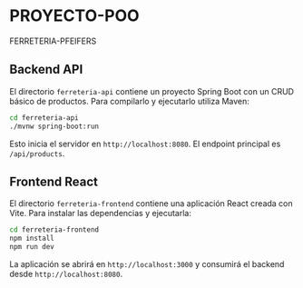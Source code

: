 # PROYECTO-POO
FERRETERIA-PFEIFERS

## Backend API

El directorio `ferreteria-api` contiene un proyecto Spring Boot con un CRUD básico de productos. Para compilarlo y ejecutarlo utiliza Maven:

```bash
cd ferreteria-api
./mvnw spring-boot:run
```

Esto inicia el servidor en `http://localhost:8080`. El endpoint principal es `/api/products`.

## Frontend React

El directorio `ferreteria-frontend` contiene una aplicación React creada con Vite. Para instalar las dependencias y ejecutarla:

```bash
cd ferreteria-frontend
npm install
npm run dev
```

La aplicación se abrirá en `http://localhost:3000` y consumirá el backend desde `http://localhost:8080`.

